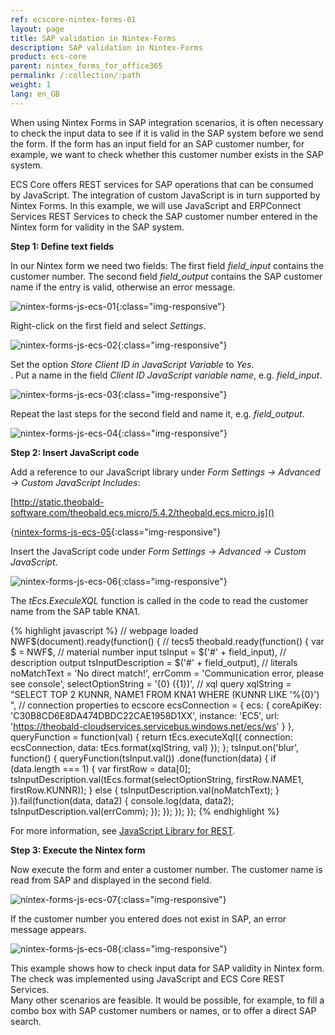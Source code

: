 ```yaml
---
ref: ecscore-nintex-forms-01
layout: page
title: SAP validation in Nintex-Forms
description: SAP validation in Nintex-Forms
product: ecs-core
parent: nintex_forms_for_office365
permalink: /:collection/:path
weight: 1
lang: en_GB
---
```


When using Nintex Forms in SAP integration scenarios, it is often necessary to check the input data to see if it is valid in the SAP system before we send the form. If the form has an input field for an SAP customer number, for example, we want to check whether this customer number exists in the SAP system. 

ECS Core offers REST services for SAP operations that can be consumed by JavaScript. The integration of custom JavaScript is in turn supported by Nintex Forms. In this example, we will use JavaScript and ERPConnect Services REST Services to check the SAP customer number entered in the Nintex form for validity in the SAP system.

**Step 1: Define text fields**

In our Nintex form we need two fields: 
The first field *field_input* contains the customer number. 
The second field *field_output* contains the SAP customer name if the entry is valid, otherwise an error message.

![nintex-forms-js-ecs-01](/img/content/nintex-forms-js-ecs-01.jpg){:class="img-responsive"}

Right-click on the first field and select *Settings*.

![nintex-forms-js-ecs-02](/img/content/nintex-forms-js-ecs-02.jpg){:class="img-responsive"}

Set the option *Store Client ID in JavaScript Variable* to *Yes*.<br>.
Put a name in the field *Client ID JavaScript variable name*, e.g. *field_input*.

![nintex-forms-js-ecs-03](/img/content/nintex-forms-js-ecs-03.jpg){:class="img-responsive"}

Repeat the last steps for the second field and name it, e.g. *field_output*.

![nintex-forms-js-ecs-04](/img/content/nintex-forms-js-ecs-04.jpg){:class="img-responsive"} 

**Step 2: Insert JavaScript code**

Add a reference to our JavaScript library under *Form Settings -> Advanced -> Custom JavaScript Includes*:

[http://static.theobald-software.com/theobald.ecs.micro/5.4.2/theobald.ecs.micro.js]()


{[nintex-forms-js-ecs-05](/img/content/nintex-forms-js-ecs-05.jpg){:class="img-responsive"}

Insert the JavaScript code under *Form Settings -> Advanced -> Custom JavaScript*.

![nintex-forms-js-ecs-06](/img/content/nintex-forms-js-ecs-06.jpg){:class="img-responsive"}

The *tEcs.ExeculeXQL* function is called in the code to read the customer name from the SAP table KNA1. 

{% highlight javascript %}
// webpage loaded
NWF$(document).ready(function() {
    // tecs5
    theobald.ready(function() {
        var $ = NWF$,
            // material number input
            tsInput = $('#' + field_input),
            // description output
            tsInputDescription = $('#' + field_output),
            // literals
            noMatchText = 'No direct match!',
            errComm = 'Communication error, please see console',
            selectOptionString = '{0} ({1})',
            // xql query
            xqlString = "SELECT TOP 2 KUNNR, NAME1 FROM KNA1 WHERE (KUNNR LIKE '%{0}') ",
            // connection properties to ecscore
            ecsConnection = {
                ecs: {
                    coreApiKey: 'C30B8CD6E8DA474DBDC22CAE1958D1XX',
                    instance: 'EC5',
                    url: 'https://theobald-cloudservices.servicebus.windows.net/ecs/ws'
                }
            },
            queryFunction = function(val) {
                return tEcs.executeXql({
                    connection: ecsConnection,
                    data: tEcs.format(xqlString, val)
                });
            };
        tsInput.on('blur', function() {
            queryFunction(tsInput.val())
                .done(function(data) {
                    if (data.length === 1) {
                        var firstRow = data[0];
                        tsInputDescription.val(tEcs.format(selectOptionString, firstRow.NAME1, firstRow.KUNNR));
                    } else {
                        tsInputDescription.val(noMatchText);
                    }
                }).fail(function(data, data2) {
                    console.log(data, data2);
                    tsInputDescription.val(errComm);
                });
        });
    });
});
{% endhighlight %}

For more information, see [JavaScript Library for REST]().  

**Step 3: Execute the Nintex form**

Now execute the form and enter a customer number. The customer name is read from SAP and displayed in the second field.  



![nintex-forms-js-ecs-07](/img/content/nintex-forms-js-ecs-07.jpg){:class="img-responsive"}

If the customer number you entered does not exist in SAP, an error message appears. 

![nintex-forms-js-ecs-08](/img/content/nintex-forms-js-ecs-08.jpg){:class="img-responsive"}

This example shows how to check input data for SAP validity in Nintex form. The check was implemented using JavaScript and ECS Core REST Services. <br>
Many other scenarios are feasible. It would be possible, for example, to fill a combo box with SAP customer numbers or names, or to offer a direct SAP search.

